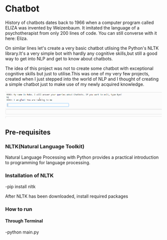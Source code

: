 # Chatbot

History of chatbots dates back to 1966 when a computer program called ELIZA was invented by Weizenbaum. It imitated the language of a psychotherapist from only 200 lines of code. You can still converse with it here: Eliza.

On similar lines let's create a very basic chatbot utlising the Python's NLTK library.It's a very simple bot with hardly any cognitive skills,but still a good way to get into NLP and get to know about chatbots.

The idea of this project was not to create some chatbot with exceptional cognitive skills but just to utilise.This was one of my very few projects, 
created when I just stepped into the world of NLP and I thought of creating a simple chatbot just to make use of my newly acquired knowledge.

![Alt Text](https://github.com/Aswath-Ramana/Chatbot/blob/main/Image.gif)

## Pre-requisites

### NLTK(Natural Language Toolkit)

Natural Language Processing with Python provides a practical introduction to programming for language processing.


### Installation of NLTK

-pip install nltk

After NLTK has been downloaded, install required packages

### How to run
#### Through Terminal
-python main.py
